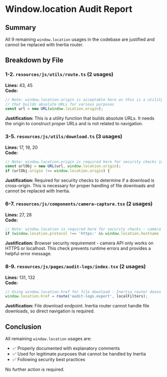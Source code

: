 # Window.location Audit Report

## Summary
All 9 remaining `window.location` usages in the codebase are justified and cannot be replaced with Inertia router.

## Breakdown by File

### 1-2. `resources/js/utils/route.ts` (2 usages)
**Lines:** 43, 45  
**Code:**
```typescript
// Note: window.location.origin is acceptable here as this is a utility function
// that builds absolute URLs for various purposes
const url = new URL(window.location.origin);
```
**Justification:** This is a utility function that builds absolute URLs. It needs the origin to construct proper URLs and is not related to navigation.

### 3-5. `resources/js/utils/download.ts` (3 usages)
**Lines:** 17, 19, 20  
**Code:**
```typescript
// Note: window.location.origin is required here for security checks in file downloads
const urlObj = new URL(url, window.location.origin);
if (urlObj.origin !== window.location.origin) {
```
**Justification:** Required for security checks to determine if a download is cross-origin. This is necessary for proper handling of file downloads and cannot be replaced with Inertia.

### 6-7. `resources/js/components/camera-capture.tsx` (2 usages)
**Lines:** 27, 28  
**Code:**
```typescript
// Note: window.location is required here for security checks - camera access requires HTTPS
if (window.location.protocol !== 'https:' && window.location.hostname !== 'localhost') {
```
**Justification:** Browser security requirement - camera API only works on HTTPS or localhost. This check prevents runtime errors and provides a helpful error message.

### 8-9. `resources/js/pages/audit-logs/index.tsx` (2 usages)
**Lines:** 131, 132  
**Code:**
```typescript
// Using window.location.href for file download - Inertia router doesn't handle file downloads
window.location.href = route('audit-logs.export', localFilters);
```
**Justification:** File download endpoint. Inertia router cannot handle file downloads, so direct navigation is required.

## Conclusion
All remaining `window.location` usages are:
- ✅ Properly documented with explanatory comments
- ✅ Used for legitimate purposes that cannot be handled by Inertia
- ✅ Following security best practices

No further action is required.